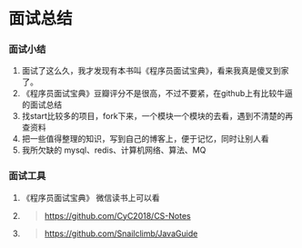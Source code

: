 # 面试总结

### 面试小结
1. 面试了这么久，我才发现有本书叫《程序员面试宝典》，看来我真是傻叉到家了。
2. 《程序员面试宝典》豆瓣评分不是很高，不过不要紧，在github上有比较牛逼的面试总结
3. 找start比较多的项目，fork下来，一个模块一个模块的去看，遇到不清楚的再查资料
4. 把一些值得整理的知识，写到自己的博客上，便于记忆，同时让别人看
5. 我所欠缺的 mysql、redis、计算机网络、算法、MQ

### 面试工具
1. 《程序员面试宝典》 微信读书上可以看
2. > https://github.com/CyC2018/CS-Notes
3. > https://github.com/Snailclimb/JavaGuide
